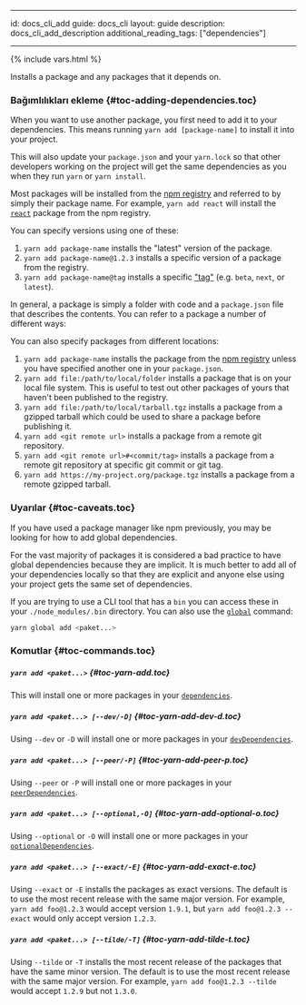 * * *

id: docs_cli_add guide: docs_cli layout: guide description: docs_cli_add_description additional_reading_tags: ["dependencies"]

* * *

{% include vars.html %}

<p class="lead">Installs a package and any packages that it depends on.</p>

### Bağımlılıkları ekleme [](#toc-adding-dependencies){#toc-adding-dependencies.toc}

When you want to use another package, you first need to add it to your dependencies. This means running `yarn add [package-name]` to install it into your project.

This will also update your `package.json` and your `yarn.lock` so that other developers working on the project will get the same dependencies as you when they run `yarn` or `yarn install`.

Most packages will be installed from the [npm registry](https://www.npmjs.com/) and referred to by simply their package name. For example, `yarn add react` will install the [`react`](https://www.npmjs.com/package/react) package from the npm registry.

You can specify versions using one of these:

  1. `yarn add package-name` installs the "latest" version of the package.
  2. `yarn add package-name@1.2.3` installs a specific version of a package from the registry.
  3. `yarn add package-name@tag` installs a specific ["tag"]({{url_base}}/docs/cli/tag) (e.g. `beta`, `next`, or `latest`).

In general, a package is simply a folder with code and a `package.json` file that describes the contents. You can refer to a package a number of different ways:

You can also specify packages from different locations:

  1. `yarn add package-name` installs the package from the [npm registry](https://www.npmjs.com/) unless you have specified another one in your `package.json`.
  2. `yarn add file:/path/to/local/folder` installs a package that is on your local file system. This is useful to test out other packages of yours that haven't been published to the registry.
  3. `yarn add file:/path/to/local/tarball.tgz` installs a package from a gzipped tarball which could be used to share a package before publishing it.
  4. `yarn add <git remote url>` installs a package from a remote git repository.
  5. `yarn add <git remote url>#<commit/tag>` installs a package from a remote git repository at specific git commit or git tag.
  6. `yarn add https://my-project.org/package.tgz` installs a package from a remote gzipped tarball.

### Uyarılar [](#toc-caveats){#toc-caveats.toc}

If you have used a package manager like npm previously, you may be looking for how to add global dependencies.

For the vast majority of packages it is considered a bad practice to have global dependencies because they are implicit. It is much better to add all of your dependencies locally so that they are explicit and anyone else using your project gets the same set of dependencies.

If you are trying to use a CLI tool that has a `bin` you can access these in your `./node_modules/.bin` directory. You can also use the [`global`]({{url_base}}/docs/cli/global) command:

```sh
yarn global add <paket...>
```

### Komutlar [](#toc-commands){#toc-commands.toc}

##### `yarn add <paket...>` [](#toc-yarn-add){#toc-yarn-add.toc}

This will install one or more packages in your [`dependencies`]({{url_base}}/docs/dependency-types#toc-dependencies).

##### `yarn add <paket...> [--dev/-D]` [](#toc-yarn-add-dev-d){#toc-yarn-add-dev-d.toc}

Using `--dev` or `-D` will install one or more packages in your [`devDependencies`]({{url_base}}/docs/dependency-types#toc-dev-dependencies).

##### `yarn add <paket...> [--peer/-P]` [](#toc-yarn-add-peer-p){#toc-yarn-add-peer-p.toc}

Using `--peer` or `-P` will install one or more packages in your [`peerDependencies`]({{url_base}}/docs/dependency-types#toc-peer-dependencies).

##### `yarn add <paket...> [--optional,-O]` [](#toc-yarn-add-optional-o){#toc-yarn-add-optional-o.toc}

Using `--optional` or `-O` will install one or more packages in your [`optionalDependencies`]({{url_base}}/docs/dependency-types#toc-optional-dependencies).

##### `yarn add <paket...> [--exact/-E]` [](#toc-yarn-add-exact-e){#toc-yarn-add-exact-e.toc}

Using `--exact` or `-E` installs the packages as exact versions. The default is to use the most recent release with the same major version. For example, `yarn add foo@1.2.3` would accept version `1.9.1`, but `yarn add foo@1.2.3 --exact` would only accept version `1.2.3`.

##### `yarn add <paket...> [--tilde/-T]` [](#toc-yarn-add-tilde-t){#toc-yarn-add-tilde-t.toc}

Using `--tilde` or `-T` installs the most recent release of the packages that have the same minor version. The default is to use the most recent release with the same major version. For example, `yarn add foo@1.2.3 --tilde` would accept `1.2.9` but not `1.3.0`.